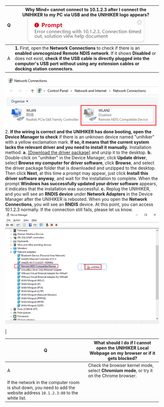 | **Q** | **Why Mind+ cannot connect to 10.1.2.3 after I connect the UNIHIKER to my PC via USB and the UNIHIKER logo appears?**![](img/The_UNIHIKER_cannot_be_connected_to_Mind/1721640105887-fb2473e8-62a5-44a8-b130-2912bed205f0.png) |
| --- | --- |
| A | **1.** First, open the **Network Connections** to check if there is an **enabled unrecognized Remote NDIS network**. If it shows **Disabled** or does not exist, **check if the USB cable is directly plugged into the computer's USB port without using any extension cables or docking station connectors**.
![image.png](img/The_UNIHIKER_cannot_be_connected_to_Mind/1721640106230-12b8e599-8d7c-4107-998a-cf48e03a3c33.png)
2. **If the wiring is correct and the UNIHIKER has done booting, open the Device Manager to check** if there is an unknown device named "unihiker" with a yellow exclamation mark. **If so, it means that the current system lacks the relevant driver and you need to install it manually.** Installation method:
**a.** [[Download the driver package]](https://img.dfrobot.com.cn/wiki/none/3bea578f7062b725bbde9f383d8fbb16.zip)
 and unzip it to the desktop.
**b.** Double-click on "unihiker" in the Device Manager, click **Update driver**, select **Browse my computer for driver software**, click **Browse**, and select the driver package folder that is downloaded and unzipped to the desktop. Then click **Next**, at this time a prompt may appear, just click **Install this driver software anyway**, and wait for the installation to complete. When the prompt **Windows has successfully updated your driver software** appears, it indicates that the installation was successful.
**c.** Replug the UNIHIKER, and you will see an **RNDIS device** under **Network Adapters** in the Device Manager after the UNIHIKER is rebooted. When you open the **Network Connections**, you will see an **RNDIS** device. At this point, you can access 10.1.2.3 normally. If the connection still fails, please let us know.
![](img/The_UNIHIKER_cannot_be_connected_to_Mind/1721640106499-ea6fc650-ce50-4da0-acc8-446ae0f7de67.png)

 |

| **Q** | **What should I do if I cannot open the UNIHIKER Local Webpage on my browser or if it gets blocked?** |
| --- | --- |
| A | Check the browser kernel mode, select **Chromium mode**, or try it on the Chrome browser.
If the network in the computer room is shut down, you need to add the website address `10.1.2.3:80` to the white list. |


